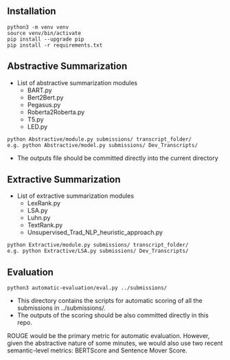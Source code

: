 ## Installation

```
python3 -m venv venv
source venv/bin/activate
pip install --upgrade pip
pip install -r requirements.txt
```

## Abstractive Summarization
* List of abstractive summarization modules 
    * BART.py
    * Bert2Bert.py
    * Pegasus.py
    * Roberta2Roberta.py
    * T5.py
    * LED.py

```
python Abstractive/module.py submissions/ transcript_folder/
e.g. python Abstractive/model.py submissions/ Dev_Transcripts/
```
* The outputs file should be committed directly into the current directory

## Extractive Summarization
* List of extractive summarization modules
    * LexRank.py
    * LSA.py
    * Luhn.py
    * TextRank.py
    * Unsupervised_Trad_NLP_heuristic_approach.py

```
python Extractive/module.py submissions/ transcript_folder/
e.g. python Extractive/LSA.py submissions/ Dev_Transcripts/
```

## Evaluation
```
python3 automatic-evaluation/eval.py ../submissions/
```
* This directory contains the scripts for automatic scoring of all the submissions in ../submissions/.
* The outputs of the scoring should be also committed directly in this repo.

ROUGE would be the primary metric for automatic evaluation. However, given the abstractive nature of some minutes, we would also use two recent semantic-level metrics: BERTScore and Sentence Mover Score.

